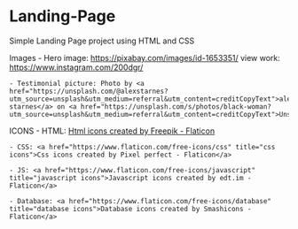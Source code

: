 # Landing-Page

Simple Landing Page project using HTML and CSS

Images - Hero image: https://pixabay.com/images/id-1653351/
view work: https://www.instagram.com/200dgr/

    - Testimonial picture: Photo by <a href="https://unsplash.com/@alexstarnes?utm_source=unsplash&utm_medium=referral&utm_content=creditCopyText">alex starnes</a> on <a href="https://unsplash.com/s/photos/black-woman?utm_source=unsplash&utm_medium=referral&utm_content=creditCopyText">Unsplash</a>

ICONS - HTML: <a href="https://www.flaticon.com/free-icons/html" title="html icons">Html icons created by
Freepik - Flaticon</a>

    - CSS: <a href="https://www.flaticon.com/free-icons/css" title="css icons">Css icons created by Pixel perfect - Flaticon</a>

    - JS: <a href="https://www.flaticon.com/free-icons/javascript" title="javascript icons">Javascript icons created by edt.im - Flaticon</a>

    - Database: <a href="https://www.flaticon.com/free-icons/database" title="database icons">Database icons created by Smashicons - Flaticon</a>
